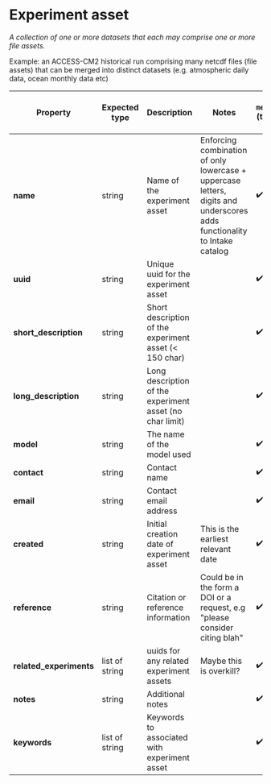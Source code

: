 # Experiment asset

*A collection of one or more datasets that each may comprise one or more file assets.*

Example: an ACCESS-CM2 historical run comprising many netcdf files (file assets) that can be merged into distinct datasets (e.g. atmospheric daily data, ocean monthly data etc)

| Property | Expected type | Description | Notes | in `metadata.yaml` (two ticks for enforce) |
| --- | --- | --- | --- | --- |
| **name** | string | Name of the experiment asset  | Enforcing combination of only lowercase + uppercase letters, digits and underscores adds functionality to Intake catalog | :heavy_check_mark: :heavy_check_mark: |
| **uuid** | string | Unique uuid for the experiment asset  |  | :heavy_check_mark: :heavy_check_mark: |
| **short_description** | string | Short description of the experiment asset (< 150 char)  |  | :heavy_check_mark: :heavy_check_mark: |
| **long_description** | string | Long description of the experiment asset (no char limit) |  | :heavy_check_mark: :heavy_check_mark: |
| **model** | string | The name of the model used |  | :heavy_check_mark: |
| **contact** | string | Contact name |  | :heavy_check_mark: |
| **email** | string | Contact email address |  | :heavy_check_mark: |
| **created** | string | Initial creation date of experiment asset | This is the earliest relevant date | :heavy_check_mark: |
| **reference** | string | Citation or reference information | Could be in the form a DOI or a request, e.g "please consider citing blah" | :heavy_check_mark: |
| **related_experiments** | list of string | uuids for any related experiment assets | Maybe this is overkill? | :heavy_check_mark: |
| **notes** | string | Additional notes |  | :heavy_check_mark: |
| **keywords** | list of string | Keywords to associated with experiment asset |  | :heavy_check_mark: |
